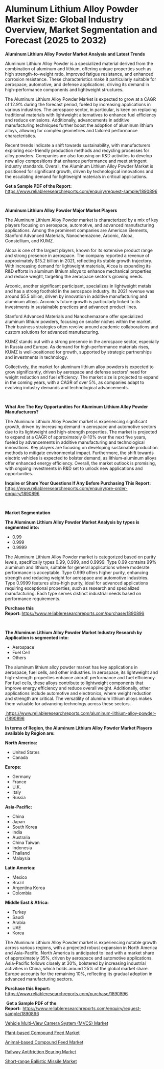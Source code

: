 <p><h1>Aluminum Lithium Alloy Powder Market Size: Global Industry Overview, Market Segmentation and Forecast (2025 to 2032)</h1></p><p><strong>Aluminum Lithium Alloy Powder Market Analysis and Latest Trends</strong></p>
<p><p>Aluminum Lithium Alloy Powder is a specialized material derived from the combination of aluminum and lithium, offering unique properties such as high strength-to-weight ratio, improved fatigue resistance, and enhanced corrosion resistance. These characteristics make it particularly suitable for aerospace, automotive, and defense applications, driving its demand in high-performance components and lightweight structures.</p><p>The Aluminum Lithium Alloy Powder Market is expected to grow at a CAGR of 12.9% during the forecast period, fueled by increasing applications in various industries. The aerospace sector, in particular, is keen on replacing traditional materials with lightweight alternatives to enhance fuel efficiency and reduce emissions. Additionally, advancements in additive manufacturing techniques further boost the adoption of aluminum lithium alloys, allowing for complex geometries and tailored performance characteristics.</p><p>Recent trends indicate a shift towards sustainability, with manufacturers exploring eco-friendly production methods and recycling processes for alloy powders. Companies are also focusing on R&D activities to develop new alloy compositions that enhance performance and meet stringent industry standards. Overall, the Aluminum Lithium Alloy Powder Market is positioned for significant growth, driven by technological innovations and the escalating demand for lightweight materials in critical applications.</p></p>
<p><strong>Get a Sample PDF of the Report:&nbsp;</strong> <a href="https://www.reliableresearchreports.com/enquiry/request-sample/1890896?utm_campaign=2128&utm_medium=2&utm_source=Github&utm_content=ia&utm_term=04022025&utm_id=aluminum-lithium-alloy-powder">https://www.reliableresearchreports.com/enquiry/request-sample/1890896</a></p>
<p>&nbsp;</p>
<p><strong>Aluminum Lithium Alloy Powder Major Market Players</strong></p>
<p><p>The Aluminum Lithium Alloy Powder market is characterized by a mix of key players focusing on aerospace, automotive, and advanced manufacturing applications. Among the prominent companies are American Elements, Stanford Advanced Materials, Nanochemazone, Arconic, Alcoa, Constellium, and KUMZ. </p><p>Alcoa is one of the largest players, known for its extensive product range and strong presence in aerospace. The company reported a revenue of approximately $15.2 billion in 2021, reflecting its stable growth trajectory. With increasing demand for lightweight materials, Alcoa is expanding its R&D efforts in aluminum lithium alloys to enhance mechanical properties and reduce weight, targeting the aerospace sector's growing needs.</p><p>Arconic, another significant participant, specializes in lightweight metals and has a strong foothold in the aerospace industry. Its 2021 revenue was around $5.5 billion, driven by innovation in additive manufacturing and aluminum alloys. Arconic's future growth is particularly linked to its investments in sustainable practices and advanced product lines.</p><p>Stanford Advanced Materials and Nanochemazone offer specialized aluminum lithium powders, focusing on smaller niches within the market. Their business strategies often revolve around academic collaborations and custom solutions for advanced manufacturing.</p><p>KUMZ stands out with a strong presence in the aerospace sector, especially in Russia and Europe. As demand for high-performance materials rises, KUMZ is well-positioned for growth, supported by strategic partnerships and investments in technology.</p><p>Collectively, the market for aluminum lithium alloy powders is expected to grow significantly, driven by aerospace and defense sectors' need for weight reduction and fuel efficiency. The market size is projected to expand in the coming years, with a CAGR of over 5%, as companies adapt to evolving industry demands and technological advancements.</p></p>
<p>&nbsp;</p>
<p><strong>What Are The Key Opportunities For Aluminum Lithium Alloy Powder Manufacturers?</strong></p>
<p><p>The Aluminum Lithium Alloy Powder market is experiencing significant growth, driven by increasing demand in aerospace and automotive sectors due to its lightweight and high-strength properties. The market is projected to expand at a CAGR of approximately 8-10% over the next five years, fueled by advancements in additive manufacturing and technological innovations. Key players are focusing on developing sustainable production methods to mitigate environmental impact. Furthermore, the shift towards electric vehicles is expected to bolster demand, as lithium-aluminum alloys offer enhanced energy efficiency. Overall, the market outlook is promising, with ongoing investments in R&D set to unlock new applications and opportunities.</p></p>
<p><strong>Inquire or Share Your Questions If Any Before Purchasing This Report:</strong> <a href="https://www.reliableresearchreports.com/enquiry/pre-order-enquiry/1890896?utm_campaign=2128&utm_medium=2&utm_source=Github&utm_content=ia&utm_term=04022025&utm_id=aluminum-lithium-alloy-powder">https://www.reliableresearchreports.com/enquiry/pre-order-enquiry/1890896</a></p>
<p>&nbsp;</p>
<p><strong>Market Segmentation</strong></p>
<p><strong>The Aluminum Lithium Alloy Powder Market Analysis by types is segmented into:</strong></p>
<p><ul><li>0.99</li><li>0.999</li><li>0.9999</li></ul></p>
<p><p>The Aluminum Lithium Alloy Powder market is categorized based on purity levels, specifically types 0.99, 0.999, and 0.9999. Type 0.99 contains 99% aluminum and lithium, suitable for general applications where moderate performance is acceptable. Type 0.999 offers higher purity, enhancing strength and reducing weight for aerospace and automotive industries. Type 0.9999 features ultra-high purity, ideal for advanced applications requiring exceptional properties, such as research and specialized manufacturing. Each type serves distinct industrial needs based on performance requirements.</p></p>
<p><strong>Purchase this Report:&nbsp;</strong><a href="https://www.reliableresearchreports.com/purchase/1890896?utm_campaign=2128&utm_medium=2&utm_source=Github&utm_content=ia&utm_term=04022025&utm_id=aluminum-lithium-alloy-powder">https://www.reliableresearchreports.com/purchase/1890896</a></p>
<p>&nbsp;</p>
<p><strong>The Aluminum Lithium Alloy Powder Market Industry Research by Application is segmented into:</strong></p>
<p><ul><li>Aerospace</li><li>Fuel Cell</li><li>Others</li></ul></p>
<p><p>The aluminum lithium alloy powder market has key applications in aerospace, fuel cells, and other industries. In aerospace, its lightweight and high-strength properties enhance aircraft performance and fuel efficiency. For fuel cells, these alloys contribute to lightweight components that improve energy efficiency and reduce overall weight. Additionally, other applications include automotive and electronics, where weight reduction and strength are critical. The versatility of aluminum lithium alloys makes them valuable for advancing technology across these sectors.</p></p>
<p><a href="https://www.reliableresearchreports.com/aluminum-lithium-alloy-powder-r1890896?utm_campaign=2128&utm_medium=2&utm_source=Github&utm_content=ia&utm_term=04022025&utm_id=aluminum-lithium-alloy-powder">&nbsp;https://www.reliableresearchreports.com/aluminum-lithium-alloy-powder-r1890896</a></p>
<p><strong>In terms of Region, the Aluminum Lithium Alloy Powder Market Players available by Region are:</strong></p>
<p>
    <p> <strong> North America: </strong>
        <ul>
            <li>United States</li>
            <li>Canada</li>
        </ul>
        </p> 
    <p> <strong> Europe: </strong>
        <ul>
            <li>Germany</li>
            <li>France</li>
            <li>U.K.</li>
            <li>Italy</li>
            <li>Russia</li>
        </ul>
        </p> 
    <p> <strong> Asia-Pacific: </strong>
        <ul>
            <li>China</li>
            <li>Japan</li>
            <li>South Korea</li>
            <li>India</li>
            <li>Australia</li>
            <li>China Taiwan</li>
            <li>Indonesia</li>
            <li>Thailand</li>
            <li>Malaysia</li>
        </ul>
        </p> 
    <p> <strong> Latin America: </strong>
        <ul>
            <li>Mexico</li>
            <li>Brazil</li>
            <li>Argentina Korea</li>
            <li>Colombia</li>
        </ul>
        </p> 
    <p> <strong> Middle East & Africa: </strong>
        <ul>
            <li>Turkey</li>
            <li>Saudi</li>
            <li>Arabia</li>
            <li>UAE</li>
            <li>Korea</li>
        </ul>
    </p>
    </p>
<p><p>The Aluminum Lithium Alloy Powder market is experiencing notable growth across various regions, with a projected robust expansion in North America and Asia-Pacific. North America is anticipated to lead with a market share of approximately 35%, driven by aerospace and automotive applications. Asia-Pacific follows closely at 30%, bolstered by increasing industrial activities in China, which holds around 25% of the global market share. Europe accounts for the remaining 10%, reflecting its gradual adoption in advanced manufacturing sectors.</p></p>
<p><strong>Purchase this Report: </strong><a href="https://www.reliableresearchreports.com/purchase/1890896?utm_campaign=2128&utm_medium=2&utm_source=Github&utm_content=ia&utm_term=04022025&utm_id=aluminum-lithium-alloy-powder">https://www.reliableresearchreports.com/purchase/1890896</a></p>
<p>&nbsp;<strong>Get a Sample PDF of the Report:&nbsp;&nbsp;</strong><a href="https://www.reliableresearchreports.com/enquiry/request-sample/1890896?utm_campaign=2128&utm_medium=2&utm_source=Github&utm_content=ia&utm_term=04022025&utm_id=aluminum-lithium-alloy-powder">https://www.reliableresearchreports.com/enquiry/request-sample/1890896</a></p>
<p><strong></strong></p>
<p><p><a href="https://www.linkedin.com/pulse/vehicle-multi-view-camera-system-mvcs-market-report-detailed-04z7e?utm_campaign=2128&utm_medium=2&utm_source=Github&utm_content=ia&utm_term=04022025&utm_id=aluminum-lithium-alloy-powder">Vehicle Multi-View Camera System (MVCS) Market</a></p><p><a href="https://www.linkedin.com/pulse/global-plant-based-compound-feed-market-landscape-future-2h6ae?utm_campaign=2128&utm_medium=2&utm_source=Github&utm_content=ia&utm_term=04022025&utm_id=aluminum-lithium-alloy-powder">Plant-based Compound Feed Market</a></p><p><a href="https://www.linkedin.com/pulse/exploring-potential-animal-based-compound-feed-marketthe-9sf8e?utm_campaign=2128&utm_medium=2&utm_source=Github&utm_content=ia&utm_term=04022025&utm_id=aluminum-lithium-alloy-powder">Animal-based Compound Feed Market</a></p><p><a href="https://www.linkedin.com/pulse/market-revenue-growth-forecast-railway-antifriction-bearing-layge?utm_campaign=2128&utm_medium=2&utm_source=Github&utm_content=ia&utm_term=04022025&utm_id=aluminum-lithium-alloy-powder">Railway Antifriction Bearing Market</a></p><p><a href="https://www.linkedin.com/pulse/short-range-ballistic-missile-market-trends-share-analysis-33lpe?utm_campaign=2128&utm_medium=2&utm_source=Github&utm_content=ia&utm_term=04022025&utm_id=aluminum-lithium-alloy-powder">Short-range Ballistic Missile Market</a></p></p>
